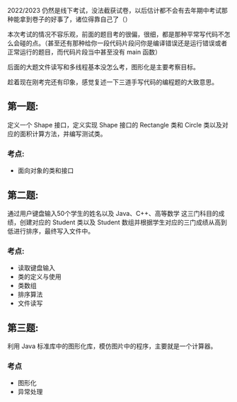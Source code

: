2022/2023 仍然是线下考试，没法截获试卷，以后估计都不会有去年期中考试那种能拿到卷子的好事了，诸位得靠自己了（）

本次考试的情况不容乐观，前面的题目考的很偏，很细，都是那种平常写代码不怎么会碰的点。（甚至还有那种给你一段代码片段问你是编译错误还是运行错误或者正常运行的题目，而代码片段当中甚至没有 main 函数）

后面的大题文件读写和多线程基本没怎么考，图形化是主要考察目标。

趁着现在刚考完还有印象，感觉复述一下三道手写代码的编程题的大致意思。

## 第一题:

定义一个 Shape 接口，定义实现 Shape 接口的 Rectangle 类和 Circle 类以及对应的面积计算方法，并编写测试类。

### 考点: 

- 面向对象的类和接口

## 第二题:

通过用户键盘输入50个学生的姓名以及 Java、C++、高等数学 这三门科目的成绩，创建对应的 Student 类以及 Student 数组并根据学生对应的三门成绩从高到低进行排序，最终写入文件中。

### 考点:

- 读取键盘输入
- 类的定义与使用
- 类数组
- 排序算法
- 文件读写

## 第三题:

利用 Java 标准库中的图形化库，模仿图片中的程序，主要就是一个计算器。

### 考点

- 图形化
- 异常处理
